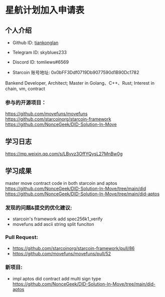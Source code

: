 

# 星航计划加入申请表

## 个人介绍

* Github ID: [tiankonglan](https://github.com/tiankonglan)

* Telegram ID: skyblues233

* Discord ID: tomliews#6569

* Starcoin 账号地址: 0x0bFF3Ddf0719Db9077590d1B90Dc1782

Bankend Developer, Architect; Master in Golang、C++、Rust; Interest in chain, vm, contract 

### 参与的开源项目：
https://github.com/movefuns/movefuns
https://github.com/starcoinorg/starcoin-framework
https://github.com/NonceGeek/DID-Solution-In-Move

## 学习日志
https://mp.weixin.qq.com/s/LBvvz3OffYQysL27MnBw0g
## 学习成果
master move contract code in both starcoin and aptos
https://github.com/NonceGeek/DID-Solution-In-Move/tree/main/did
https://github.com/NonceGeek/DID-Solution-In-Move/tree/main/did-aptos

### 发现的问题&提交的优化建议:
- starcoin's framework add spec256k1_verify 
- movefuns add ascii string split funciton 
### Pull Request:
- https://github.com/starcoinorg/starcoin-framework/pull/86
- https://github.com/movefuns/movefuns/pull/52

### 新项目:
- impl aptos did contract add multi sign type
https://github.com/NonceGeek/DID-Solution-In-Move/tree/main/did-aptos


